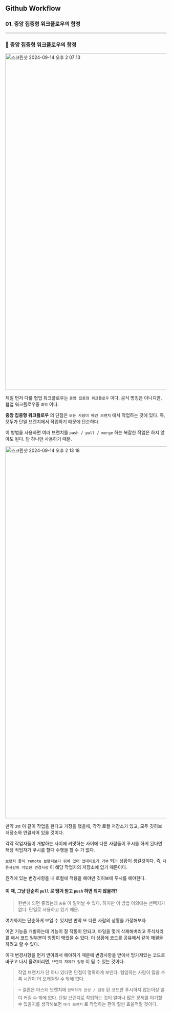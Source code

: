 ## Github Workflow

### 01. 중앙 집중형 워크플로우의 함정

---

### 📌 중앙 집중형 워크플로우의 함정

<img width="1050" alt="스크린샷 2024-09-14 오후 2 07 13" src="https://github.com/user-attachments/assets/c05ea77d-ba54-4870-b356-f76ee09d66e0">

제일 먼저 다룰 협업 워크플로우는 `중앙 집중형 워크플로우` 이다. 공식 명칭은 아니지만, 협업 워크플로우중 `최악` 이다.

**중앙 집중형 워크플로우** 의 단점은 `모든 사람이 메인 브랜치` 에서 작업하는 것에 있다. 즉, 모두가 단일 브랜치에서 작업하기 때문에 단순하다.

이 방법을 사용하면 여러 브랜치를 `push / pull / merge` 하는 복잡한 작업은 하지 않아도 된다. 단 하나만 사용하기 때문.

<img width="1160" alt="스크린샷 2024-09-14 오후 2 13 18" src="https://github.com/user-attachments/assets/7e4d4cf8-a10f-4636-bddc-3f3db05692b8">

만약 `3명` 이 같이 작업을 한다고 가정을 했을때, 각각 로컬 저장소가 있고, 모두 깃허브 저장소와 연결되어 있을 것이다.

각각 작업자들이 개발하는 사이에 커밋하는 사이에 다른 사람들이 푸시를 하게 된다면 해당 작업자가 푸시를 할때 수행을 할 수 가 없다.

`브랜치 끝이 remote 브랜치보다 뒤에 있어 업데이트가 거부` 되는 상황이 생길것이다.
즉, `다른사람이 작업한 변경사항` 이 해당 작업자의 저장소에 없기 때문이다.

원격에 있는 변경사항을 내 로컬에 적용을 해야만 깃허브에 푸시를 해야한다.

#### 이 때, 그냥 단순히 `pull` 로 땡겨 받고 `push` 하면 되지 않을까?

> 한번에 되면 좋겠는데 `충돌` 이 일어날 수 있다. 하지만 이 방법 이외에는 선택지가 없다. 단일로 사용하고 있기 때문.

여기까지는 단순하게 보일 수 있지만 만약 또 다른 사람의 상황을 가정해보자

어떤 기능을 개발하는데 기능이 잘 작동이 안되고, 파일을 몇개 삭제해버리고 주석처리를 해서 코드 일부분이 엉망이 돼었을 수 있다. 이 상황에 코드를 공유해서 같이 해결을 하려고 할 수 있다.

이때 변경사항을 먼저 받아와서 해야하기 때문에 변경사항을 받아서 망가져있는 코드로 바꾸고 나서 올려버리면, `브랜치 자체가 엉망` 이 될 수 있는 것이다.

> 작업 브랜치가 단 하나 있다면 단점이 명확하게 보인다. 협업하는 사람이 많을 수록 시간이 더 오래걸릴 수 밖에 없다.

> ⭐️ 결론은 마스터 브랜치에 `완벽하게 완성 / 검증` 된 코드만 푸시하지 않는이상 일이 커질 수 밖에 없다. 단일 브랜치로 작업하는 것이 얼마나 많은 문제를 야기할 수 있을지를 생각해보면 `여러 브랜치` 로 작업하는 편이 훨씬 효율적일 것이다.
